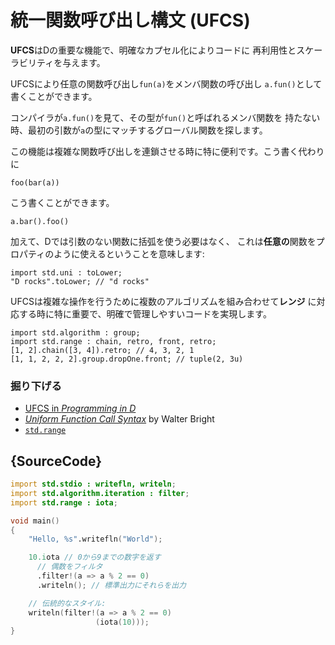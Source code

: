 # 統一関数呼び出し構文 (UFCS)

**UFCS**はDの重要な機能で、明確なカプセル化によりコードに
再利用性とスケーラビリティを与えます。

UFCSにより任意の関数呼び出し`fun(a)`をメンバ関数の呼び出し
`a.fun()`として書くことができます。

コンパイラが`a.fun()`を見て、その型が`fun()`と呼ばれるメンバ関数を
持たない時、最初の引数が`a`の型にマッチするグローバル関数を探します。

この機能は複雑な関数呼び出しを連鎖させる時に特に便利です。こう書く代わりに

    foo(bar(a))

こう書くことができます。

    a.bar().foo()

加えて、Dでは引数のない関数に括弧を使う必要はなく、
これは**任意の**関数をプロパティのように使えるということを意味します:

    import std.uni : toLower;
    "D rocks".toLower; // "d rocks"

UFCSは複雑な操作を行うために複数のアルゴリズムを組み合わせて**レンジ**
に対応する時に特に重要で、明確で管理しやすいコードを実現します。

    import std.algorithm : group;
    import std.range : chain, retro, front, retro;
    [1, 2].chain([3, 4]).retro; // 4, 3, 2, 1
    [1, 1, 2, 2, 2].group.dropOne.front; // tuple(2, 3u)

### 掘り下げる

- [UFCS in _Programming in D_](http://ddili.org/ders/d.en/ufcs.html)
- [_Uniform Function Call Syntax_](http://www.drdobbs.com/cpp/uniform-function-call-syntax/232700394) by Walter Bright
- [`std.range`](http://dlang.org/phobos/std_range.html)

## {SourceCode}

```d
import std.stdio : writefln, writeln;
import std.algorithm.iteration : filter;
import std.range : iota;

void main()
{
    "Hello, %s".writefln("World");

    10.iota // 0から9までの数字を返す
      // 偶数をフィルタ
      .filter!(a => a % 2 == 0)
      .writeln(); // 標準出力にそれらを出力

    // 伝統的なスタイル:
    writeln(filter!(a => a % 2 == 0)
    			   (iota(10)));
}
```
